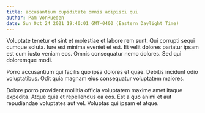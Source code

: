 ```yaml
---
title: accusantium cupiditate omnis adipisci qui
author: Pam VonRueden
date: Sun Oct 24 2021 19:40:01 GMT-0400 (Eastern Daylight Time)
---
```

Voluptate tenetur et sint et molestiae et labore rem sunt. Qui corrupti sequi cumque soluta. Iure est minima eveniet et est. Et velit dolores pariatur ipsam est cum iusto veniam eos. Omnis consequatur nemo dolores. Sed qui doloremque modi.

 Porro accusantium qui facilis quo ipsa dolores et quae. Debitis incidunt odio voluptatibus. Odit quia magnam eius consequatur voluptatem maiores.

 Dolore porro provident mollitia officia voluptatem maxime amet itaque expedita. Atque quia et repellendus ea eos. Est a quo animi et aut repudiandae voluptates aut vel. Voluptas qui ipsam et atque.